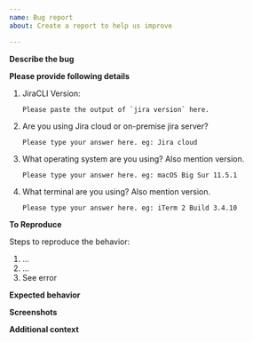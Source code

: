 ```yaml
---
name: Bug report
about: Create a report to help us improve

---
```


**Describe the bug**
<!--- A clear and concise description of what the bug is. --->

**Please provide following details**
1. JiraCLI Version:
    ```
    Please paste the output of `jira version` here.
    ```
2. Are you using Jira cloud or on-premise jira server?
    ```
    Please type your answer here. eg: Jira cloud
    ```
3. What operating system are you using? Also mention version.
    ```
    Please type your answer here. eg: macOS Big Sur 11.5.1
    ```
4. What terminal are you using? Also mention version.
    ```
    Please type your answer here. eg: iTerm 2 Build 3.4.10
    ```

**To Reproduce**

Steps to reproduce the behavior:
1. ...
2. ...
3. See error

**Expected behavior**
<!--- A clear and concise description of what you expected to happen. --->

**Screenshots**
<!--- If applicable, add screenshots to help explain your problem. --->

**Additional context**
<!--- Add any other context about the problem here. --->
